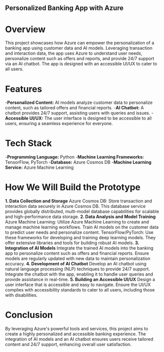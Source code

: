 ## Personalized Banking App with Azure

# Overview
This project showcases how Azure can empower the personalization of a banking app using customer data and AI models. Leveraging transaction and interaction data, the app uses Azure to understand user needs, personalize content such as offers and reports, and provide 24/7 support via an AI chatbot. The app is designed with an accessible UI/UX to cater to all users.

# Features
-**Personalized Content:** AI models analyze customer data to personalize content, such as tailored offers and financial reports.
-**AI Chatbot:** A chatbot provides 24/7 support, assisting users with queries and issues.
-**Accessible UI/UX:** The user interface is designed to be accessible to all users, ensuring a seamless experience for everyone.
  
# Tech Stack
-**Programming Language:** Python
-**Machine Learning Frameworks:** TensorFlow, PyTorch
-**Database:** Azure Cosmos DB
-**Machine Learning Service:** Azure Machine Learning

# How We Will Build the Prototype
**1. Data Collection and Storage**
Azure Cosmos DB: Store transaction and interaction data securely in Azure Cosmos DB. This database service provides globally distributed, multi-model database capabilities for scalable and high-performance data storage.
**2. Data Analysis and Model Training**
Azure Machine Learning: Utilize Azure Machine Learning to create and manage machine learning workflows. Train AI models on the customer data to predict user needs and personalize content.
TensorFlow/PyTorch: Use these frameworks for developing and training deep learning models. They offer extensive libraries and tools for building robust AI models.
**3. Integration of AI Models**
Integrate the trained AI models into the banking app to personalize content such as offers and financial reports.
Ensure models are regularly updated with new data to maintain personalization accuracy.
**4. Development of AI Chatbot**
Develop an AI chatbot using natural language processing (NLP) techniques to provide 24/7 support.
Integrate the chatbot with the app, enabling it to handle user queries and provide assistance in real-time.
**5. Building an Accessible UI/UX**
Design a user interface that is accessible and easy to navigate.
Ensure the UI/UX complies with accessibility standards to cater to all users, including those with disabilities.

# Conclusion
By leveraging Azure's powerful tools and services, this project aims to create a highly personalized and accessible banking experience. The integration of AI models and an AI chatbot ensures users receive tailored content and 24/7 support, enhancing overall user satisfaction.
